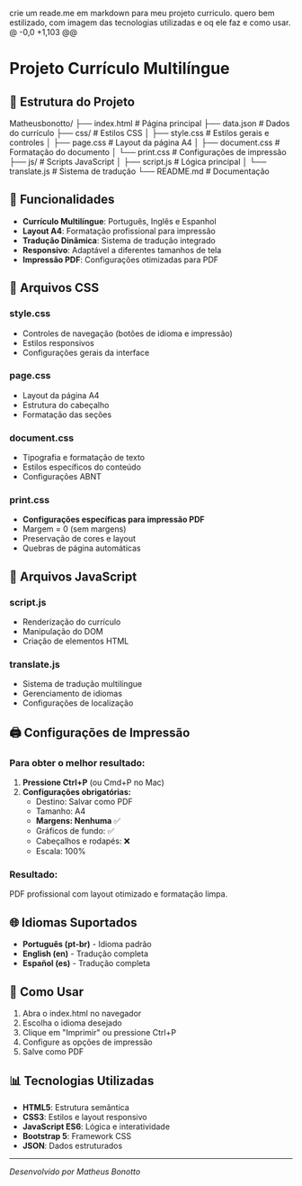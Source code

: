 crie um reade.me em markdown para meu projeto curriculo.
quero bem estilizado, com imagem das tecnologias utilizadas e oq ele faz e como usar.
@ -0,0 +1,103 @@
# Projeto Currículo Multilíngue

## 📁 Estrutura do Projeto

Matheusbonotto/
├── index.html          # Página principal
├── data.json           # Dados do currículo
├── css/               # Estilos CSS
│   ├── style.css      # Estilos gerais e controles
│   ├── page.css       # Layout da página A4
│   ├── document.css   # Formatação do documento
│   └── print.css      # Configurações de impressão
├── js/                # Scripts JavaScript
│   ├── script.js      # Lógica principal
│   └── translate.js   # Sistema de tradução
└── README.md          # Documentação


## 🚀 Funcionalidades

- **Currículo Multilíngue**: Português, Inglês e Espanhol
- **Layout A4**: Formatação profissional para impressão
- **Tradução Dinâmica**: Sistema de tradução integrado
- **Responsivo**: Adaptável a diferentes tamanhos de tela
- **Impressão PDF**: Configurações otimizadas para PDF

## 📄 Arquivos CSS

### style.css
- Controles de navegação (botões de idioma e impressão)
- Estilos responsivos
- Configurações gerais da interface

### page.css
- Layout da página A4
- Estrutura do cabeçalho
- Formatação das seções

### document.css
- Tipografia e formatação de texto
- Estilos específicos do conteúdo
- Configurações ABNT

### print.css
- **Configurações específicas para impressão PDF**
- Margem = 0 (sem margens)
- Preservação de cores e layout
- Quebras de página automáticas

## 📱 Arquivos JavaScript

### script.js
- Renderização do currículo
- Manipulação do DOM
- Criação de elementos HTML

### translate.js
- Sistema de tradução multilíngue
- Gerenciamento de idiomas
- Configurações de localização

## 🖨️ Configurações de Impressão

### Para obter o melhor resultado:

1. **Pressione Ctrl+P** (ou Cmd+P no Mac)
2. **Configurações obrigatórias:**
   - Destino: Salvar como PDF
   - Tamanho: A4
   - **Margens: Nenhuma** ✅
   - Gráficos de fundo: ✅
   - Cabeçalhos e rodapés: ❌
   - Escala: 100%

### Resultado:
PDF profissional com layout otimizado e formatação limpa.

## 🌐 Idiomas Suportados

- **Português (pt-br)** - Idioma padrão
- **English (en)** - Tradução completa
- **Español (es)** - Tradução completa

## 🔧 Como Usar

1. Abra o index.html no navegador
2. Escolha o idioma desejado
3. Clique em "Imprimir" ou pressione Ctrl+P
4. Configure as opções de impressão
5. Salve como PDF

## 📊 Tecnologias Utilizadas

- **HTML5**: Estrutura semântica
- **CSS3**: Estilos e layout responsivo
- **JavaScript ES6**: Lógica e interatividade
- **Bootstrap 5**: Framework CSS
- **JSON**: Dados estruturados

---

*Desenvolvido por Matheus Bonotto*